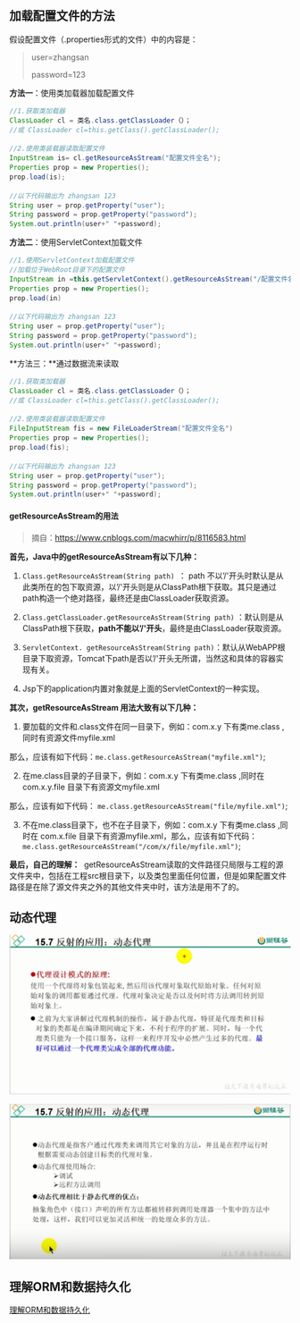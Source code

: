 ## 加载配置文件的方法

假设配置文件（.properties形式的文件）中的内容是：

> user=zhangsan
>
> password=123

**方法一**：使用类加载器加载配置文件

```java
//1.获取类加载器
ClassLoader cl = 类名.class.getClassLoader（）；
//或 ClassLoader cl=this.getClass().getClassLoader(); 

//2.使用类装载器读取配置文件
InputStream is= cl.getResourceAsStream("配置文件全名");
Properties prop = new Properties();
prop.load(is); 

//以下代码输出为 zhangsan 123
String user = prop.getProperty("user");
String password = prop.getProperty("password");
System.out.println(user+" "+password);
```

**方法二**：使用ServletContext加载文件

```java
//1.使用ServletContext加载配置文件
//加载位于WebRoot目录下的配置文件
InputStream in =this.getServletContext().getResourceAsStream("/配置文件名（.properties形式的文件）");
Properties prop = new Properties();
prop.load(in)

//以下代码输出为 zhangsan 123
String user = prop.getProperty("user");
String password = prop.getProperty("password");
System.out.println(user+" "+password);
```

**方法三：**通过数据流来读取

```java
//1.获取类加载器
ClassLoader cl = 类名.class.getClassLoader（）；
//或 ClassLoader cl=this.getClass().getClassLoader(); 

//2.使用类装载器读取配置文件
FileInputStream fis = new FileLoaderStream("配置文件全名")
Properties prop = new Properties();
prop.load(fis); 

//以下代码输出为 zhangsan 123
String user = prop.getProperty("user");
String password = prop.getProperty("password");
System.out.println(user+" "+password);
```



#### getResourceAsStream的用法

> 摘自：<https://www.cnblogs.com/macwhirr/p/8116583.html>

**首先，Java中的getResourceAsStream有以下几种：**&nbsp;

1. `Class.getResourceAsStream(String path) `： path 不以&rsquo;/'开头时默认是从此类所在的包下取资源，以&rsquo;/'开头则是从ClassPath根下获取。其只是通过path构造一个绝对路径，最终还是由ClassLoader获取资源。&nbsp;

2. `Class.getClassLoader.getResourceAsStream(String path)` ：默认则是从ClassPath根下获取，**path不能以&rsquo;/'开头**，最终是由ClassLoader获取资源。&nbsp;

3. `ServletContext. getResourceAsStream(String path)`：默认从WebAPP根目录下取资源，Tomcat下path是否以&rsquo;/'开头无所谓，当然这和具体的容器实现有关。&nbsp;

4. Jsp下的application内置对象就是上面的ServletContext的一种实现。&nbsp;

**其次，getResourceAsStream 用法大致有以下几种：**&nbsp;

1. 要加载的文件和.class文件在同一目录下，例如：com.x.y 下有类me.class ,同时有资源文件myfile.xml&nbsp;

那么，应该有如下代码：`me.class.getResourceAsStream("myfile.xml")`;

2. 在me.class目录的子目录下，例如：com.x.y 下有类me.class ,同时在 com.x.y.file 目录下有资源文myfile.xml&nbsp;

那么，应该有如下代码：&nbsp;`me.class.getResourceAsStream("file/myfile.xml")`;&nbsp;

3. 不在me.class目录下，也不在子目录下，例如：com.x.y 下有类me.class ,同时在 com.x.file 目录下有资源myfile.xml，那么，应该有如下代码：`me.class.getResourceAsStream("/com/x/file/myfile.xml")`;&nbsp;

**最后，自己的理解：**&nbsp;
getResourceAsStream读取的文件路径只局限与工程的源文件夹中，包括在工程src根目录下，以及类包里面任何位置，但是如果配置文件路径是在除了源文件夹之外的其他文件夹中时，该方法是用不了的。



## 动态代理

![](images/QQ图片20191020203905.jpg)

![](images/QQ图片20191020203944.jpg)



## 理解ORM和数据持久化

[理解ORM和数据持久化](<https://blog.csdn.net/u012585964/article/details/52412520>)



